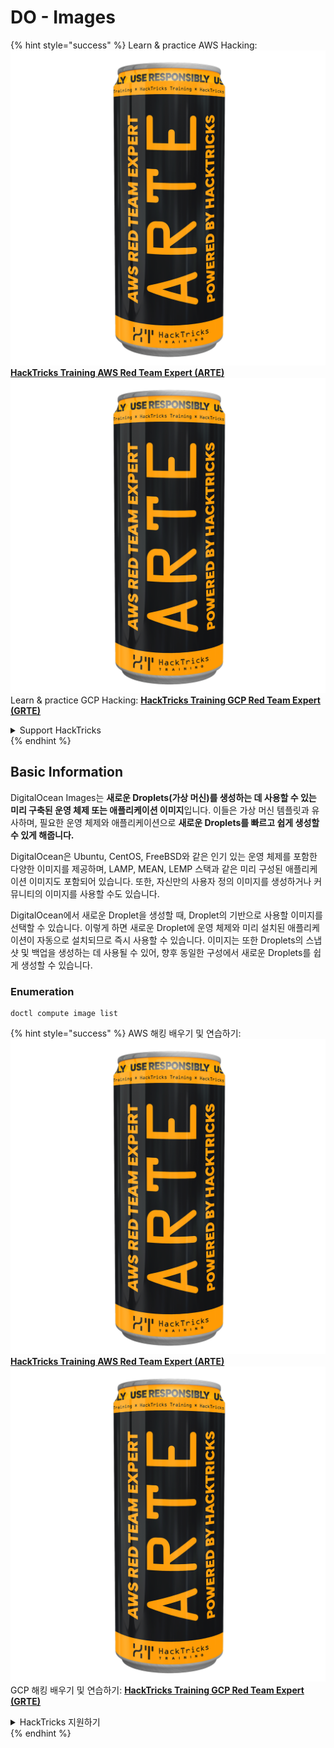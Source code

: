 # DO - Images

{% hint style="success" %}
Learn & practice AWS Hacking:<img src="../../../.gitbook/assets/image (1) (1) (1).png" alt="" data-size="line">[**HackTricks Training AWS Red Team Expert (ARTE)**](https://training.hacktricks.xyz/courses/arte)<img src="../../../.gitbook/assets/image (1) (1) (1).png" alt="" data-size="line">\
Learn & practice GCP Hacking: <img src="../../../.gitbook/assets/image (2).png" alt="" data-size="line">[**HackTricks Training GCP Red Team Expert (GRTE)**<img src="../../../.gitbook/assets/image (2).png" alt="" data-size="line">](https://training.hacktricks.xyz/courses/grte)

<details>

<summary>Support HackTricks</summary>

* Check the [**subscription plans**](https://github.com/sponsors/carlospolop)!
* **Join the** 💬 [**Discord group**](https://discord.gg/hRep4RUj7f) or the [**telegram group**](https://t.me/peass) or **follow** us on **Twitter** 🐦 [**@hacktricks\_live**](https://twitter.com/hacktricks_live)**.**
* **Share hacking tricks by submitting PRs to the** [**HackTricks**](https://github.com/carlospolop/hacktricks) and [**HackTricks Cloud**](https://github.com/carlospolop/hacktricks-cloud) github repos.

</details>
{% endhint %}

## Basic Information

DigitalOcean Images는 **새로운 Droplets(가상 머신)를 생성하는 데 사용할 수 있는 미리 구축된 운영 체제 또는 애플리케이션 이미지**입니다. 이들은 가상 머신 템플릿과 유사하며, 필요한 운영 체제와 애플리케이션으로 **새로운 Droplets를 빠르고 쉽게 생성할 수 있게 해줍니다.**

DigitalOcean은 Ubuntu, CentOS, FreeBSD와 같은 인기 있는 운영 체제를 포함한 다양한 이미지를 제공하며, LAMP, MEAN, LEMP 스택과 같은 미리 구성된 애플리케이션 이미지도 포함되어 있습니다. 또한, 자신만의 사용자 정의 이미지를 생성하거나 커뮤니티의 이미지를 사용할 수도 있습니다.

DigitalOcean에서 새로운 Droplet을 생성할 때, Droplet의 기반으로 사용할 이미지를 선택할 수 있습니다. 이렇게 하면 새로운 Droplet에 운영 체제와 미리 설치된 애플리케이션이 자동으로 설치되므로 즉시 사용할 수 있습니다. 이미지는 또한 Droplets의 스냅샷 및 백업을 생성하는 데 사용될 수 있어, 향후 동일한 구성에서 새로운 Droplets를 쉽게 생성할 수 있습니다.

### Enumeration
```
doctl compute image list
```
{% hint style="success" %}
AWS 해킹 배우기 및 연습하기:<img src="../../../.gitbook/assets/image (1) (1) (1).png" alt="" data-size="line">[**HackTricks Training AWS Red Team Expert (ARTE)**](https://training.hacktricks.xyz/courses/arte)<img src="../../../.gitbook/assets/image (1) (1) (1).png" alt="" data-size="line">\
GCP 해킹 배우기 및 연습하기: <img src="../../../.gitbook/assets/image (2).png" alt="" data-size="line">[**HackTricks Training GCP Red Team Expert (GRTE)**<img src="../../../.gitbook/assets/image (2).png" alt="" data-size="line">](https://training.hacktricks.xyz/courses/grte)

<details>

<summary>HackTricks 지원하기</summary>

* [**구독 계획**](https://github.com/sponsors/carlospolop) 확인하기!
* **💬 [**디스코드 그룹**](https://discord.gg/hRep4RUj7f) 또는 [**텔레그램 그룹**](https://t.me/peass)에 참여하거나 **트위터** 🐦 [**@hacktricks\_live**](https://twitter.com/hacktricks_live)**를 팔로우하세요.**
* **[**HackTricks**](https://github.com/carlospolop/hacktricks) 및 [**HackTricks Cloud**](https://github.com/carlospolop/hacktricks-cloud) 깃허브 리포지토리에 PR을 제출하여 해킹 트릭을 공유하세요.**

</details>
{% endhint %}
